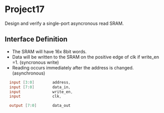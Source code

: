 # Project17
Design and verify a single-port asyncronous read SRAM.

## Interface Definition
- The SRAM will have 16x 8bit words.
- Data will be written to the SRAM on the positive edge of clk if write_en =1. (syncronous write)
- Reading occurs immediately after the address is changed. (asynchronous)  

```verilog
  input [3:0]        address,
  input [7:0]        data_in,
  input              write_en,
  input              clk,

  output [7:0]       data_out
```
